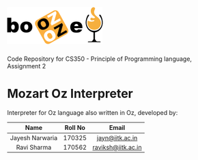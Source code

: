 # ![](logo5.png)  
Code Repository for CS350 - Principle of Programming language, Assignment 2

# Mozart Oz Interpreter
Interpreter for Oz language also written in Oz, developed by:

|       Name            | Roll No |        Email        |
|:---------------------:|:-------:|:-------------------:|
|    Jayesh Narwaria    |  170325 |  jayn@iitk.ac.in    |
|    Ravi Sharma 	      |  170562 | raviksh@iitk.ac.in  |

